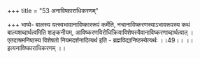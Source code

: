 +++
title = "53 अनाविष्काराधिकरणम्"

+++
भाष्ये- बालस्य यत्स्वभावानाविष्काररूपं कर्मेति, नचानाविष्करणस्याऽभावरूपस्य कथं बाल्यशब्दार्थत्वमिति शङ्कनीयम्, आविष्करणविरोधिक्रियाविशेषस्यैवानाविष्करणाब्दार्थत्वात् । एतदाश्रमनिष्ठस्य विशेषतो नियमदर्शनादित्यर्थ इति - ब्रह्मविद्यानिष्ठस्येत्यर्थः ।।49।। ।। इत्यनाविष्काराधिकरणम् ।।